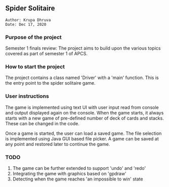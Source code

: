 ## Spider Solitaire
	Author: Krupa Dhruva
	Date: Dec 17, 2020

### Purpose of the project
Semester 1 finals review: The project aims to build upon the various topics covered as part of semester 1 of APCS.

### How to start the project
The project contains a class named 'Driver' with a 'main' function. This is the entry
point to the spider solitaire game.

### User instructions

The game is implemented using text UI with user input read from console and output displayed
again on the console. When the game starts, it always starts with a new game of pre-defined
number of deck of cards and stacks. These can be changed in the code.

Once a game is started, the user can load a saved game. The file selection is implemented using
Java GUI based file picker. A game can be saved at any point and restored later to continue
the game.

### TODO

1. The game can be further extended to support 'undo' and 'redo'
2. Integrating the game with graphics based on 'gpdraw'
3. Detecting when the game reaches 'an impossible to win' state
